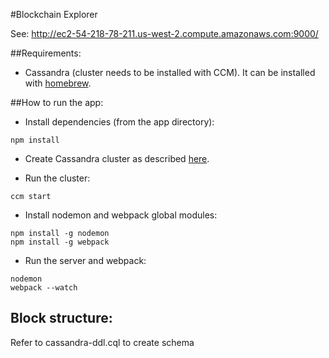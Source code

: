 #Blockchain Explorer

See:
http://ec2-54-218-78-211.us-west-2.compute.amazonaws.com:9000/

##Requirements:
- Cassandra (cluster needs to be installed with CCM).
It can be installed with [homebrew](http://brew.sh/).

##How to run the app:
- Install dependencies (from the app directory):
```
npm install
```

- Create Cassandra cluster as described [here](https://github.com/pcmanus/ccm).

- Run the cluster:
```
ccm start
```

- Install nodemon and webpack global modules:
```
npm install -g nodemon
npm install -g webpack
```

- Run the server and webpack:
```
nodemon
webpack --watch
```

## Block structure:
Refer to cassandra-ddl.cql to create schema